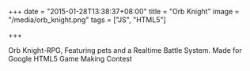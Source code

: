 +++
date = "2015-01-28T13:38:37+08:00"
title = "Orb Knight"
image = "/media/orb_knight.png"
tags = ["JS", "HTML5"]

+++

Orb Knight-RPG, Featuring pets and a Realtime Battle System. Made for Google HTML5 Game Making Contest
